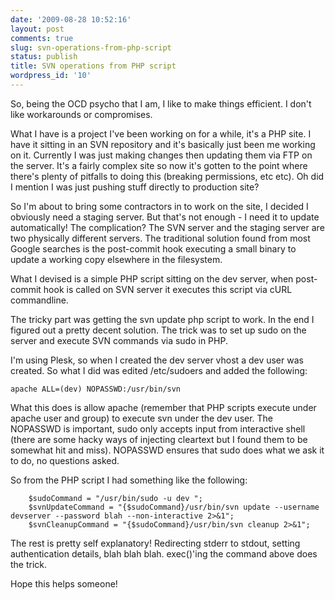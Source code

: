 ```yaml
---
date: '2009-08-28 10:52:16'
layout: post
comments: true
slug: svn-operations-from-php-script
status: publish
title: SVN operations from PHP script
wordpress_id: '10'
---
```


So, being the OCD psycho that I am, I like to make things efficient. I don't like workarounds or compromises.

What I have is a project I've been working on for a while, it's a PHP site. I have it sitting in an SVN repository and it's basically just been me working on it. Currently I was just making changes then updating them via FTP on the server. It's a fairly complex site so now it's gotten to the point where there's plenty of pitfalls to doing this (breaking permissions, etc etc). Oh did I mention I was just pushing stuff directly to production site?

So I'm about to bring some contractors in to work on the site, I decided I obviously need a staging server. But that's not enough - I need it to update automatically! The complication? The SVN server and the staging server are two physically different servers. The traditional solution found from most Google searches is the post-commit hook executing a small binary to update a working copy elsewhere in the filesystem.

What I devised is a simple PHP script sitting on the dev server, when post-commit hook is called on SVN server it executes this script via cURL commandline.

The tricky part was getting the svn update php script to work. In the end I figured out a pretty decent solution. The trick was to set up sudo on the server and execute SVN commands via sudo in PHP.

I'm using Plesk, so when I created the dev server vhost a dev user was created. So what I did was edited /etc/sudoers and added the following:

	apache ALL=(dev) NOPASSWD:/usr/bin/svn

What this does is allow apache (remember that PHP scripts execute under apache user and group) to execute svn under the dev user. The NOPASSWD is important, sudo only accepts input from interactive shell (there are some hacky ways of injecting cleartext but I found them to be somewhat hit and miss). NOPASSWD ensures that sudo does what we ask it to do, no questions asked. 

So from the PHP script I had something like the following:

```phponly
	$sudoCommand = "/usr/bin/sudo -u dev ";
	$svnUpdateCommand = "{$sudoCommand}/usr/bin/svn update --username devserver --password blah --non-interactive 2>&1";
	$svnCleanupCommand = "{$sudoCommand}/usr/bin/svn cleanup 2>&1";
```

The rest is pretty self explanatory! Redirecting stderr to stdout, setting authentication details, blah blah blah. exec()'ing the command above does the trick.

Hope this helps someone!
